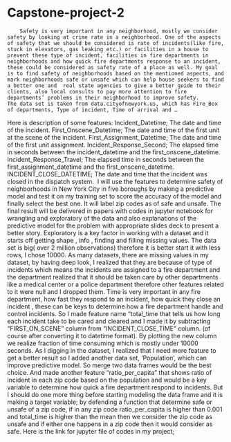 # Capstone-project-2
	
		
		Safety is very important in any neighborhood, mostly we consider safety by looking at crime rate in a neighborhood. One of the aspects of safety that we should be considered is rate of incidents(like fire, stuck in elevators, gas leaking etc.) or facilities in a house to prevent these type of incident, facilities in fire departments in neighborhoods and how quick fire departments response to an incident, these could be considered as safety rate of a place as well. My goal is to find safety of neighborhoods based on the mentioned aspects, and mark neighborhoods safe or unsafe which can help house seekers to find a better one and  real state agencies to give a better guide to their clients, also local consults to pay more attention to fire departments’ problems in their neighborhood to improve safety. 
	The data set is taken from data.cityofnewyork.us, which has Fire_Box of departments, Type of incident, Time of arrival and …


Here is description of some features:
Incident_Datetime; The date and time of the incident.
First_Onscene_Datetime; The date and time of the first unit at the scene of the incident.
First_Assignment_Datetime; The date and time of the first unit assignment.
Incident_Response_Second; The elapsed time in seconds between the incident_datetime and the first_onscene_datetime.
Incident_Response_Travel; The elapsed time in seconds between the first_assignment_datetime and the first_onscene_datetime.
INCIDENT_CLOSE_DATETIME; The date and time that the incident was closed in the dispatch system.
 I will use the features to determine safety of neighborhoods in New York City in five boroughs by making a predictive model and test it on my training set to score the accuracy of the model and finally select the best one. It will label zip codes as of safe and unsafe. 
The final result will be delivered in papers with codes in jupyter notebook for wrangling and exploratory of the data and also explanations of the predictive model for the problem with appropriate slides deck to present a better story. 
	Exploratory is a key factor in working with a dataset and it starts off getting shape , info , finding and filling missing values. The data set is big( over 2 million observations) therefore it is better start it with less rows, I chose 10000. As many datasets, there are missing values in my dataset, by having deep look, I realized that they are because of type of incidents which means the incidents are assigned to a fire department and the department realized that it should be taken care by other departments like a medical center or a police department therefore other features related to it were null and I dropped them.
	Time is very important in any fire department, how fast they respond to an incident, how quick they close an incident , these can be  keys to determine how a fire department handle and control incidents. So I made feature name “total_time that tells us how long each incident take to be cared and cleared and I made it by subtracting “FIRST_ON_SCENE” column from “INCIDENT_CLOSE_TIME” column. (of course after converting it to datetime format). By plotting the new column we realize fraction of time consuming which is mostly under 10000 seconds.
 	As I digging in the dataset, I realized that I need more feature to get a better result so I added another data set, ‘Population’, which can improve predictive model. So merge two data frames would be the best choice. And made another feature “ratio_per_capita” that shows ratio of incident in each zip code based on the population and would be a key variable to determine how quick a fire department respond to incidents. 
	But I should do one more thing before starting modeling the data frame and it is making a target variable; by defending a function that determine safe or unsafe of a zip code, if in any zip code ratio_per_capita is higher than 0.001 and total_time is higher than the mean then we consider the zip code as unsafe and if either one happens in a zip code then it would consider as safe. Here is the link for jupyter file of codes in my project; 


